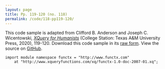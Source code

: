 ```yaml
---
layout: page
title: Pp. 119-120 (no. 118)
permalink: /code/118-pp119-120/
---
```


This code sample is adapted from Clifford B. Anderson and Joseph C. Wicentowski, 
[_XQuery for Humanists_](/) (College Station: Texas A&M University Press, 2020), 119-120. 
Download this code sample in its [raw form](/code/118-pp119-120/118-pp119-120.txt).
View the source on [GitHub](https://github.com/coding4humanists/xquery4humanists/blob/release/code/118-pp119-120/118-pp119-120.txt).

```text
import module namespace functx = "http://www.functx.com"
    at "http://www.xqueryfunctions.com/xq/functx-1.0-doc-2007-01.xq";
```  
